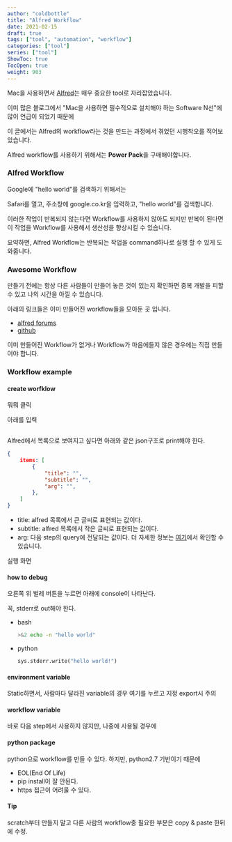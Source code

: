 ```yaml
---
author: "coldbottle"
title: "Alfred Workflow"
date: 2021-02-15
draft: true
tags: ["tool", "automation", "workflow"]
categories: ["tool"]
series: ["tool"]
ShowToc: true
TocOpen: true
weight: 903
---
```


Mac을 사용하면서 [Alfred](https://www.alfredapp.com)는 매우 중요한 tool로 자리잡았습니다.

이미 많은 블로그에서 "Mac을 사용하면 필수적으로 설치해야 하는 Software N선"에 많이 언급이 되었기 때문에

이 글에서는 Alfred의 workflow라는 것을 만드는 과정에서 겪었던 시행착오를 적어보았습니다.

Alfred workflow를 사용하기 위해서는 **Power Pack**을 구매해야합니다.

### Alfred Workflow

Google에 "hello world"를 검색하기 위해서는

Safari를 열고, 주소창에 google.co.kr을 입력하고, "hello world"를 검색합니다.

이러한 작업이 반복되지 않는다면 Workflow를 사용하지 않아도 되지만 반복이 된다면 이 작업을 Workflow를 사용해서 생산성을 향상시킬 수 있습니다.

요약하면, Alfred Workflow는 반복되는 작업을 command하나로 실행 할 수 있게 도와줍니다.


### Awesome Workflow

만들기 전에는 항상 다른 사람들이 만들어 놓은 것이 있는지 확인하면 중복 개발을 피할 수 있고 나의 시간을 아낄 수 있습니다.

아래의 링크들은 이미 만들어진 workflow들을 모아둔 곳 입니다.

* [alfred forums](https://www.alfredforum.com/forum/3-share-your-workflows/)
* [github](https://github.com/zenorocha/alfred-workflows)

이미 만들어진 Workflow가 없거나 Workflow가 마음에들지 않은 경우에는 직접 만들어야 합니다.

### Workflow example

#### create worfklow

뭐뭐 클릭

아래를 입력
```
```

Alfred에서 목록으로 보여지고 싶다면 아래와 같은 json구조로 print해야 한다.
``` json
{
    items: [
        {
            "title": "",
            "subtitle": "",
            "arg": "",
        },
    ]
}
```

* title: alfred 목록에서 큰 글씨로 표현되는 값이다.
* subtitle: alfred 목록에서 작은 글씨로 표현되는 값이다.
* arg: 다음 step의 query에 전달되는 값이다.
더 자세한 정보는 [여기](https://www.alfredapp.com/help/workflows/inputs/script-filter/json/)에서 확인할 수 있습니다.

실행 화면

#### how to debug

오른쪽 위 벌레 버튼을 누르면 아래에 console이 나타난다.

꼭, stderr로 out해야 한다.

* bash

  ```bash
  >&2 echo -n "hello world"
  ```

* python

  ```python
  sys.stderr.write("hello world!")
  ```

#### environment variable

Static하면서, 사람마다 달라진 variable의 경우
여기를 누르고 지정
export시 주의

#### workflow variable

바로 다음 step에서 사용하지 않지만, 나중에 사용될 경우에

#### python package

python으로 workflow를 만들 수 있다. 하지만, python2.7 기반이기 때문에

* EOL(End Of Life)
* pip install이 잘 안된다.
* https 접근이 어려울 수 있다.

#### Tip

scratch부터 만들지 말고 다른 사람의 workflow중 필요한 부분은 copy & paste 한뒤에 수정.
